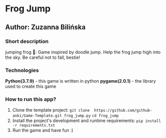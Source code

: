 # Frog Jump
## Author: Zuzanna Bilińska

### Short description
jumping frog 🐸: Game inspired by doodle jump. Help the frog jump high into the sky. Be careful not to fall, bestie!

### Technologies
**Python(3.7.9)** - this game is written in python
**pygame(2.0.1)** - the library used to create this game

### How to run this app?
1. Clone the template project: 
`git clone  https://github.com/github-anki/Game-Template.git frog_jump.py`
`cd frog_jump`
2. Install the project's development and runtime requirements:
`pip install -r requirements.txt`
3. Run the game and have fun :)
